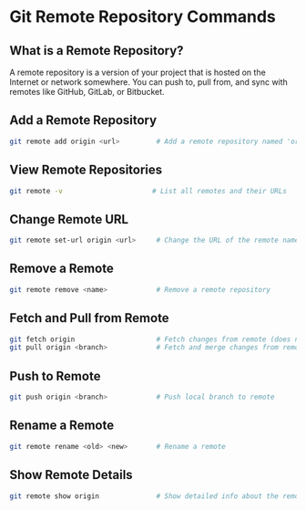 # Git Remote Repository Commands

## What is a Remote Repository?
A remote repository is a version of your project that is hosted on the Internet or network somewhere. You can push to, pull from, and sync with remotes like GitHub, GitLab, or Bitbucket.

## Add a Remote Repository
```sh
git remote add origin <url>         # Add a remote repository named 'origin'
```

## View Remote Repositories
```sh
git remote -v                      # List all remotes and their URLs
```

## Change Remote URL
```sh
git remote set-url origin <url>     # Change the URL of the remote named 'origin'
```

## Remove a Remote
```sh
git remote remove <name>            # Remove a remote repository
```

## Fetch and Pull from Remote
```sh
git fetch origin                    # Fetch changes from remote (does not merge)
git pull origin <branch>            # Fetch and merge changes from remote branch
```

## Push to Remote
```sh
git push origin <branch>            # Push local branch to remote
```

## Rename a Remote
```sh
git remote rename <old> <new>       # Rename a remote
```

## Show Remote Details
```sh
git remote show origin              # Show detailed info about the remote 'origin'
```
